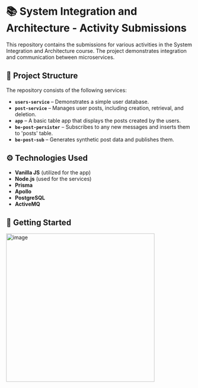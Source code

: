 # 📚 System Integration and Architecture - Activity Submissions

This repository contains the submissions for various activities in the System Integration and Architecture course. The project demonstrates integration and communication between microservices.

## 🧩 Project Structure

The repository consists of the following services:

- **`users-service`** – Demonstrates a simple user database.
- **`post-service`** – Manages user posts, including creation, retrieval, and deletion.
- **`app`** – A basic table app that displays the posts created by the users.
- **`be-post-persister`** – Subscribes to any new messages and inserts them to 'posts' table.
- **`be-post-sub`** – Generates synthetic post data and publishes them.

## ⚙️ Technologies Used

- **Vanilla JS** (utilized for the app)
- **Node.js** (used for the services)
- **Prisma** 
- **Apollo**
- **PostgreSQL**
- **ActiveMQ** 

## 🚀 Getting Started

<img width="400" height="400" alt="image" src="https://github.com/user-attachments/assets/9543b8b7-19ce-4c8e-ac27-ae8f68b4c456" />

